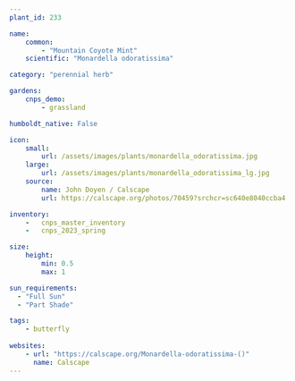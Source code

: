 ```yaml
---
plant_id: 233 

name: 
    common: 
        - "Mountain Coyote Mint"  
    scientific: "Monardella odoratissima"  

category: "perennial herb"

gardens:
    cnps_demo:
        - grassland

humboldt_native: False

icon: 
    small: 
        url: /assets/images/plants/monardella_odoratissima.jpg 
    large: 
        url: /assets/images/plants/monardella_odoratissima_lg.jpg 
    source: 
        name: John Doyen / Calscape 
        url: https://calscape.org/photos/70459?srchcr=sc640e8040ccba4

inventory: 
    -   cnps_master_inventory
    -   cnps_2023_spring

size:
    height: 
        min: 0.5
        max: 1

sun_requirements:
  - "Full Sun"
  - "Part Shade"

tags: 
    - butterfly
 
websites: 
    - url: "https://calscape.org/Monardella-odoratissima-()"
      name: Calscape
---
```

